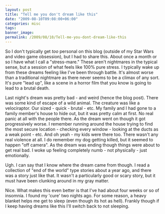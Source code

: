 ```yaml
---
layout: post
title: "Tell me you don't dream like this"
date: "2009-08-10T09:08:00+06:00"
categories: misc 
tags: 
banner_image: 
permalink: /2009/08/10/Tell-me-you-dont-dream-like-this
---
```


So I don't typically get <i>too</i> personal on this blog (outside of my Star Wars and video game obsession), but I had to share this. About once a month or so I have what I call a "stress-mare." These aren't nightmares in the typical sense, but a session of what feels like 100% pure stress. I typically wake up from these dreams feeling like I've been through battle. It's almost worse than a traditional nightmare as there never seems to be a climax of any sort. It's pure "lead up", like a scene in a horror film that you know is going to lead to a brutal death.
<!--more-->
Last night's dream was pretty bad - and weird (hence the blog post). There was some kind of escape of a wild animal. The creature was like a velociraptor. Our sized - quick - brutal - etc. My family and I had gone to a family member's house to hide out, but it was pretty calm at first. No real panic at all with the people there. As the dream went on though it got progressively worse. I remember running around the house trying to find the most secure location - checking every window - looking at the ducts as a weak point - etc. And oh yeah - my kids were there too. There wasn't any real violence at all. I do remember my dog getting killed, but it seemed to happen "off camera". As the dream was ending though things were about to get real bad. I woke up feeling completely numb - not physically - just emotionally.

Ugh. I can say that I know where the dream came from though. I read a collection of "end of the world" type stories about a year ago, and there was a story just like that. It wasn't a particularly good or scary story, but it must have been clunking around in my gray matter.

Nice. What makes this even better is that I've had about four weeks or so of insomnia. I found my 'cure' two nights ago. For some reason, a heavy blanket helps me get to sleep (even though its hot as hell). Frankly though if I keep having dreams like this I'll switch back to not sleeping.